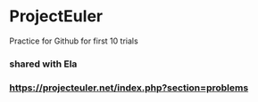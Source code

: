 # ProjectEuler
Practice for Github for first 10 trials
### shared with Ela
### https://projecteuler.net/index.php?section=problems
